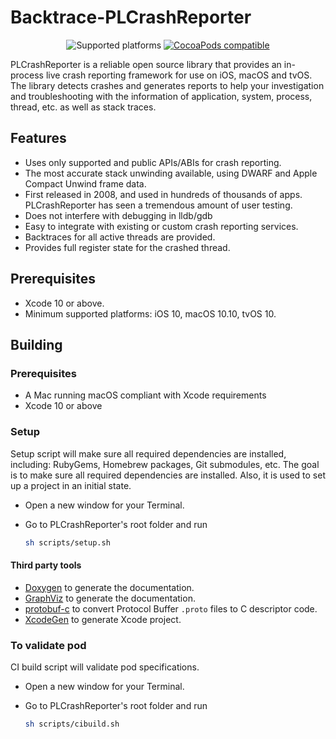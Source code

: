 # Backtrace-PLCrashReporter

<p align="center">
    <img src="https://img.shields.io/badge/platform-iOS%2010%2B%20%7C%20tvOS%2010%2B%20%7C%20macOS%2010.10%2B-blue.svg" alt="Supported platforms"/>
    <a href="https://cocoapods.org/pods/Backtrace-PLCrashReporter"><img src="https://img.shields.io/cocoapods/v/Backtrace-PLCrashReporter.svg?style=flat" alt="CocoaPods compatible" /></a>
</p>

PLCrashReporter is a reliable open source library that provides an in-process live crash reporting framework for use on iOS, macOS and tvOS. The library detects crashes and generates reports to help your investigation and troubleshooting with the information of application, system, process, thread, etc. as well as stack traces.

## Features

- Uses only supported and public APIs/ABIs for crash reporting.
- The most accurate stack unwinding available, using DWARF and Apple Compact Unwind frame data.
- First released in 2008, and used in hundreds of thousands of apps. PLCrashReporter has seen a tremendous amount of user testing.
- Does not interfere with debugging in lldb/gdb
- Easy to integrate with existing or custom crash reporting services.
- Backtraces for all active threads are provided.
- Provides full register state for the crashed thread.

## Prerequisites

- Xcode 10 or above.
- Minimum supported platforms: iOS 10, macOS 10.10, tvOS 10.

## Building

### Prerequisites

- A Mac running macOS compliant with Xcode requirements
- Xcode 10 or above

### Setup

Setup script will make sure all required dependencies are installed, including: RubyGems, Homebrew packages, Git submodules, etc. The goal is to make sure all required dependencies are installed.
Also, it is used to set up a project in an initial state. 

- Open a new window for your Terminal.
- Go to PLCrashReporter's root folder and run

    ```bash
    sh scripts/setup.sh
    ```

#### Third party tools
- [Doxygen](https://github.com/doxygen/doxygen) to generate the documentation.
- [GraphViz](https://www.graphviz.org/download/) to generate the documentation. 
- [protobuf-c](https://github.com/protobuf-c/protobuf-c) to convert Protocol Buffer `.proto` files to C descriptor code.
- [XcodeGen](https://github.com/yonaskolb/XcodeGen) to generate Xcode project.

### To validate pod
CI build script will validate pod specifications. 

- Open a new window for your Terminal.
- Go to PLCrashReporter's root folder and run

    ```bash
    sh scripts/cibuild.sh
    ```